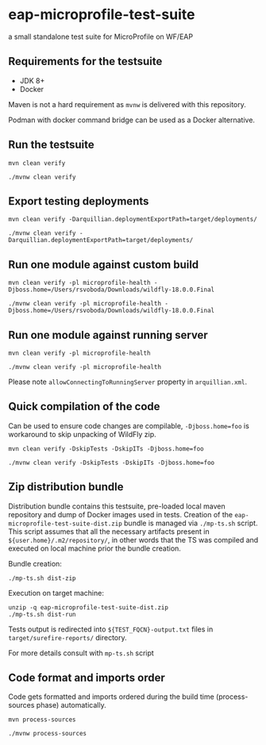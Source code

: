 # eap-microprofile-test-suite
 a small standalone test suite for MicroProfile on WF/EAP

## Requirements for the testsuite
 - JDK 8+
 - Docker
 
 Maven is not a hard requirement as `mvnw` is delivered with this repository.

 Podman with docker command bridge can be used as a Docker alternative.

## Run the testsuite
```
mvn clean verify

./mvnw clean verify
```

## Export testing deployments
```
mvn clean verify -Darquillian.deploymentExportPath=target/deployments/

./mvnw clean verify -Darquillian.deploymentExportPath=target/deployments/
```

## Run one module against custom build
```
mvn clean verify -pl microprofile-health -Djboss.home=/Users/rsvoboda/Downloads/wildfly-18.0.0.Final

./mvnw clean verify -pl microprofile-health -Djboss.home=/Users/rsvoboda/Downloads/wildfly-18.0.0.Final
```

## Run one module against running server
```
mvn clean verify -pl microprofile-health

./mvnw clean verify -pl microprofile-health
```
Please note `allowConnectingToRunningServer` property in `arquillian.xml`.

## Quick compilation of the code
Can be used to ensure code changes are compilable, `-Djboss.home=foo` is workaround to skip unpacking of WildFly zip.
```
mvn clean verify -DskipTests -DskipITs -Djboss.home=foo

./mvnw clean verify -DskipTests -DskipITs -Djboss.home=foo
```

## Zip distribution bundle
Distribution bundle contains this testsuite, pre-loaded local maven repository and dump of Docker images used in tests.
Creation of the `eap-microprofile-test-suite-dist.zip` bundle is managed via `./mp-ts.sh` script.
This script assumes that all the necessary artifacts present in `${user.home}/.m2/repository/`, in other words that the TS was compiled and executed on local machine prior the bundle creation.

Bundle creation:
```
./mp-ts.sh dist-zip
```

Execution on target machine:
```
unzip -q eap-microprofile-test-suite-dist.zip
./mp-ts.sh dist-run
```
Tests output is redirected into `${TEST_FQCN}-output.txt` files in `target/surefire-reports/` directory.

For more details consult with `mp-ts.sh` script

## Code format and imports order
Code gets formatted and imports ordered during the build time (process-sources phase) automatically.

```
mvn process-sources

./mvnw process-sources
```
